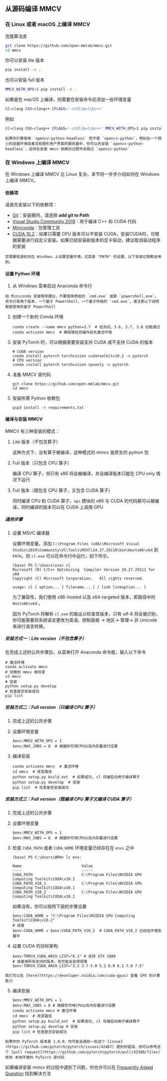 ## 从源码编译 MMCV

### 在 Linux 或者 macOS 上编译 MMCV

克隆算法库

```bash
git clone https://github.com/open-mmlab/mmcv.git
cd mmcv
```

你可以安装 lite 版本

```bash
pip install -e .
```

也可以安装 full 版本

```bash
MMCV_WITH_OPS=1 pip install -e .
```

如果是在 macOS 上编译，则需要在安装命令前添加一些环境变量

```bash
CC=clang CXX=clang++ CFLAGS='-stdlib=libc++'
```

例如

```bash
CC=clang CXX=clang++ CFLAGS='-stdlib=libc++' MMCV_WITH_OPS=1 pip install -e .
```

```{note}
如果你打算使用 `opencv-python-headless` 而不是 `opencv-python`，例如在一个很小的容器环境或者没有图形用户界面的服务器中，你可以先安装 `opencv-python-headless`，这样在安装 mmcv 依赖的过程中会跳过 `opencv-python`
```
### 在 Windows 上编译 MMCV

在 Windows 上编译 MMCV 比 Linux 复杂，本节将一步步介绍如何在 Windows 上编译 MMCV。

#### 依赖项

请首先安装以下的依赖项：

- [Git](https://git-scm.com/download/win)：安装期间，请选择 **add git to Path**
- [Visual Studio Community 2019](https://visualstudio.microsoft.com)：用于编译 C++ 和 CUDA 代码
- [Miniconda](https://docs.conda.io/en/latest/miniconda.html)：包管理工具
- [CUDA 10.2](https://developer.nvidia.com/cuda-10.2-download-archive)：如果只需要 CPU 版本可以不安装 CUDA，安装CUDA时，可根据需要进行自定义安装。如果已经安装新版本的显卡驱动，建议取消驱动程序的安装

```{note}
您需要知道如何在 Windows 上设置变量环境，尤其是 "PATH" 的设置，以下安装过程都会用到。
```

#### 设置 Python 环境

1. 从 Windows 菜单启动 Anaconda 命令行

```{note}
如 Miniconda 安装程序建议，不要使用原始的 `cmd.exe` 或是 `powershell.exe`。命令行有两个版本，一个基于 PowerShell，一个基于传统的 `cmd.exe`。请注意以下说明都是使用的基于 PowerShell
```

2. 创建一个新的 Conda 环境

    ```shell
    conda create --name mmcv python=3.7  # 经测试，3.6, 3.7, 3.8 也能通过
    conda activate mmcv  # 确保做任何操作前先激活环境
    ```

3. 安装 PyTorch 时，可以根据需要安装支持 CUDA 或不支持 CUDA 的版本

    ```shell
    # CUDA version
    conda install pytorch torchvision cudatoolkit=10.2 -c pytorch
    # CPU version
    conda install pytorch torchvision cpuonly -c pytorch
    ```

4. 准备 MMCV 源代码

    ```shell
    git clone https://github.com/open-mmlab/mmcv.git
    cd mmcv
    ```

5. 安装所需 Python 依赖包

    ```shell
    pip3 install -r requirements.txt
    ```

#### 编译与安装 MMCV

MMCV 有三种安装的模式：

1. Lite 版本（不包含算子）

    这种方式下，没有算子被编译，这种模式的 mmcv 是原生的 python 包

2. Full 版本（只包含 CPU 算子）

    编译 CPU 算子，但只有 x86 将会被编译，并且编译版本只能在 CPU only 情况下运行

3. Full 版本（既包含 CPU 算子，又包含 CUDA 算子）

    同时编译 CPU 和 CUDA 算子，`ops` 模块的 x86 与 CUDA 的代码都可以被编译。同时编译的版本可以在 CUDA 上调用 GPU

##### 通用步骤

1. 设置 MSVC 编译器

    设置环境变量。添加 `C:\Program Files (x86)\Microsoft Visual Studio\2019\Community\VC\Tools\MSVC\14.27.29110\bin\Hostx86\x64` 到 `PATH`，则 `cl.exe` 可以在命令行中运行，如下所示。

    ```none
    (base) PS C:\Users\xxx> cl
    Microsoft (R) C/C++ Optimizing  Compiler Version 19.27.29111 for x64
    Copyright (C) Microsoft Corporation.   All rights reserved.

    usage: cl [ option... ] filename... [ / link linkoption... ]
    ```

    为了兼容性，我们使用 x86-hosted 以及 x64-targeted 版本，即路径中的 `Hostx86\x64` 。

    因为 PyTorch 将解析 `cl.exe` 的输出以检查其版本，只有 utf-8 将会被识别，你可能需要将系统语言更改为英语。控制面板 -> 地区-> 管理-> 非 Unicode 来进行语言转换。

##### 安装方式一：Lite version（不包含算子）

在完成上述的公共步骤后，从菜单打开 Anaconda 命令框，输入以下命令

```shell
# 激活环境
conda activate mmcv
# 切换到 mmcv 根目录
cd mmcv
# 安装
python setup.py develop
# 检查是否安装成功
pip list
```

##### 安装方式二：Full version（只编译 CPU 算子）

1. 完成上述的公共步骤

2. 设置环境变量

    ```shell
    $env:MMCV_WITH_OPS = 1
    $env:MAX_JOBS = 8  # 根据你可用CPU以及内存量进行设置
    ```

3. 编译安装

    ```shell
    conda activate mmcv  # 激活环境
    cd mmcv  # 改变路径
    python setup.py build_ext  # 如果成功, cl 将被启动用于编译算子
    python setup.py develop  # 安装
    pip list  # 检查是否安装成功
    ```

##### 安装方式三：Full version（既编译 CPU 算子又编译 CUDA 算子）

1. 完成上述的公共步骤

2. 设置环境变量

    ```shell
    $env:MMCV_WITH_OPS = 1
    $env:MAX_JOBS = 8  # 根据你可用CPU以及内存量进行设置
    ```

3.  检查 `CUDA_PATH` 或者 `CUDA_HOME` 环境变量已经存在在 `envs` 之中

    ```none
    (base) PS C:\Users\WRH> ls env:

    Name                           Value
    ----                           -----
    CUDA_PATH                      C:\Program Files\NVIDIA GPU Computing Toolkit\CUDA\v10.2
    CUDA_PATH_V10_1                C:\Program Files\NVIDIA GPU Computing Toolkit\CUDA\v10.1
    CUDA_PATH_V10_2                C:\Program Files\NVIDIA GPU Computing Toolkit\CUDA\v10.2
    ```

    如果没有，你可以按照下面的步骤设置

    ```shell
    $env:CUDA_HOME = "C:\Program Files\NVIDIA GPU Computing Toolkit\CUDA\v10.2"
    # 或者
    $env:CUDA_HOME = $env:CUDA_PATH_V10_2  # CUDA_PATH_V10_2 已经在环境变量中
    ```

4. 设置 CUDA 的目标架构

    ```shell
    $env:TORCH_CUDA_ARCH_LIST="6.1" # 支持 GTX 1080
    # 或者用所有支持的版本，但可能会变得很慢
    $env:TORCH_CUDA_ARCH_LIST="3.5 3.7 5.0 5.2 6.0 6.1 7.0 7.5"
    ```

```{note}
我们可以在 [here](https://developer.nvidia.com/cuda-gpus) 查看 GPU 的计算能力
```

5. 编译安装

    ```shell
    $env:MMCV_WITH_OPS = 1
    $env:MAX_JOBS = 8 # 根据你可用CPU以及内存量进行设置
    conda activate mmcv # 激活环境
    cd mmcv  # 改变路径
    python setup.py build_ext  # 如果成功, cl 将被启动用于编译算子
    python setup.py develop # 安装
    pip list # 检查是否安装成功
    ```

```{note}
如果你的 PyTorch 版本是 1.6.0，你可能会遇到一些这个 [issue](https://github.com/pytorch/pytorch/issues/42467) 提到的错误，则可以参考这个 [pull request](https://github.com/pytorch/pytorch/pull/43380/files) 修改 本地环境的 PyTorch 源代码
```

如果编译安装 mmcv 的过程中遇到了问题，你也许可以在 [Frequently Asked Question](../faq.html) 找到解决方法
